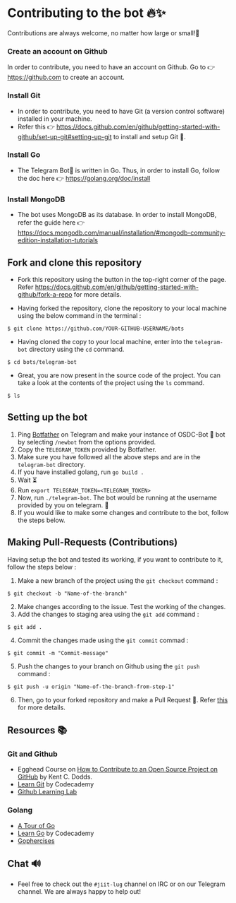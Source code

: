 
# Contributing to the bot 🔥✨

Contributions are always welcome, no matter how large or small!🙂

### Create an account on Github

In order to contribute, you need to have an account on Github. Go to 👉 https://github.com to create an account.

### Install Git

* In order to contribute, you need to have Git (a version control software) installed in your machine.
* Refer this 👉 https://docs.github.com/en/github/getting-started-with-github/set-up-git#setting-up-git to install and setup Git 🚀.

### Install Go

* The Telegram Bot🤖 is written in Go. Thus, in order to install Go, follow the doc here 👉 https://golang.org/doc/install

### Install MongoDB

* The bot uses MongoDB as its database. In order to install MongoDB, refer the guide here 👉 https://docs.mongodb.com/manual/installation/#mongodb-community-edition-installation-tutorials

## Fork and clone this repository

* Fork this repository using the button in the top-right corner of the page. Refer https://docs.github.com/en/github/getting-started-with-github/fork-a-repo for more details.

* Having forked the repository, clone the repository to your local machine using the below command in the terminal :
```
$ git clone https://github.com/YOUR-GITHUB-USERNAME/bots
```

* Having cloned the copy to your local machine, enter into the `telegram-bot` directory using the `cd` command.
```
$ cd bots/telegram-bot
```

* Great, you are now present in the source code of the project. You can take a look at the contents of the project using the `ls` command.
```
$ ls
```

## Setting up the bot

1. Ping [Botfather](telegram.me/botfather) on Telegram and make your instance of OSDC-Bot 🤖 bot by selecting `/newbot` from the options provided.
2. Copy the `TELEGRAM_TOKEN` provided by Botfather.
3. Make sure you have followed all the above steps and are in the `telegram-bot` directory.
4. If you have installed golang, run `go build .`
5. Wait ⏳
6. Run `export TELEGRAM_TOKEN=<TELEGRAM_TOKEN>`
7. Now, run `./telegram-bot`. The bot would be running at the username provided by you on telegram. 🚀
8. If you would like to make some changes and contribute to the bot, follow the steps below.

## Making Pull-Requests (Contributions)

Having setup the bot and tested its working, if you want to contribute to it, follow the steps below :

1. Make a new branch of the project using the `git checkout` command :
```
$ git checkout -b "Name-of-the-branch"
```
2. Make changes according to the issue. Test the working of the changes.
3. Add the changes to staging area using the `git add` command :
```
$ git add .
```
4. Commit the changes made using the `git commit` commad :
```
$ git commit -m "Commit-message"
```
5. Push the changes to your branch on Github using the `git push` command :
```
$ git push -u origin "Name-of-the-branch-from-step-1"
```
6. Then, go to your forked repository and make a Pull Request 🎉. Refer [this](https://docs.github.com/en/github/collaborating-with-issues-and-pull-requests/creating-a-pull-request) for more details.

## Resources 📚

### Git and Github

* Egghead Course on [How to Contribute to an Open Source Project on GitHub](https://egghead.io/courses/how-to-contribute-to-an-open-source-project-on-github) by Kent C. Dodds.
* [Learn Git](https://www.codecademy.com/learn/learn-git) by Codecademy
* [Github Learning Lab](https://lab.github.com/)

### Golang

* [A Tour of Go](https://tour.golang.org/)
* [Learn Go](https://www.codecademy.com/learn/learn-go) by Codecademy
* [Gophercises](https://gophercises.com/)

## Chat 🔊

* Feel free to check out the `#jiit-lug` channel on IRC or on our Telegram channel. We are always happy to help out!
